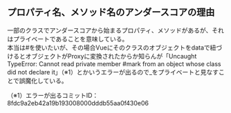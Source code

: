 
## プロパティ名、メソッド名のアンダースコアの理由

一部のクラスでアンダースコアから始まるプロパティ、メソッドがあるが、それはプライベートであることを意味している。  
本当は#を使いたいが、その場合Vueにそのクラスのオブジェクトをdataで紐づけるとオブジェクトがProxyに変換されたからか知らんが「Uncaught TypeError: Cannot read private member #mark from an object whose class did not declare it」（※1）とかいうエラーが出るので_をプライベートと見なすことで誤魔化している。  

（※1）エラーが出るコミットID：8fdc9a2eb42a19b193008000dddb55aa0f430e06
